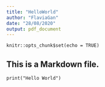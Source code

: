 ```yaml
---
title: "HelloWorld"
author: "FlaviaGan"
date: "28/08/2020"
output: pdf_document
---
```


```{r setup, include=FALSE}
knitr::opts_chunk$set(echo = TRUE)
```

## This is a Markdown file.

```{r}
print("Hello World")

```



